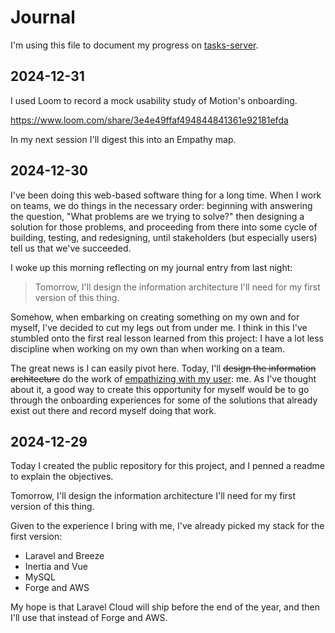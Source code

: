 # Journal

I'm using this file to document my progress on [tasks-server](../README.md).

## 2024-12-31

I used Loom to record a mock usability study of Motion's onboarding.

https://www.loom.com/share/3e4e49ffaf494844841361e92181efda

In my next session I'll digest this into an Empathy map.

## 2024-12-30

I've been doing this web-based software thing for a long time. When I work on teams, we do things in the necessary 
order: beginning with answering the question, "What problems are we trying to solve?" then designing a solution for 
those problems, and proceeding from there into some cycle of building, testing, and redesigning, until stakeholders 
(but especially users) tell us that we've succeeded.

I woke up this morning reflecting on my journal entry from last night:

> Tomorrow, I'll design the information architecture I'll need for my first version of this thing.

Somehow, when embarking on creating something on my own and for myself, I've decided to cut my legs out
from under me. I think in this I've stumbled onto the first real lesson learned from this project: I have a lot
less discipline when working on my own than when working on a team.

The great news is I can easily pivot here. Today, I'll ~~design the information architecture~~ do the
work of [empathizing with my user](https://www.nngroup.com/articles/empathy-mapping/): me. As I've thought about it,
a good way to create this opportunity for myself would be to go through the onboarding experiences for some of the
solutions that already exist out there and record myself doing that work.

## 2024-12-29

Today I created the public repository for this project, and I penned a readme to explain the objectives.

Tomorrow, I'll design the information architecture I'll need for my first version of this thing.

Given to the experience I bring with me, I've already picked my stack for the first version:

- Laravel and Breeze
- Inertia and Vue
- MySQL
- Forge and AWS

My hope is that Laravel Cloud will ship before the end of the year, and then I'll use that instead of Forge and AWS.